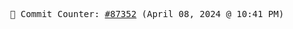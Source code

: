 <p align="center">
    <samp>
        📮 Commit Counter: <a href="https://github.com/Javascript-void0/Javascript-void0/commits/main">#87352</a> (April 08, 2024 @ 10:41 PM)
    </samp>
</p>